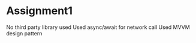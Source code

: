 # Assignment1

No third party library used
Used async/await for network call
Used MVVM design pattern
